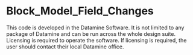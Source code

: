 # Block_Model_Field_Changes

This code is developed in the Datamine Software. It is not limited to any package of Datamine and can be run across the whole design suite.
Licensing is required to operate the software. If licensing is required, the user should contact their local Datamine office.
